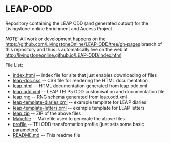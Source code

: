 LEAP-ODD
========

Repository containing the LEAP ODD (and generated output) for the Livingstone-online Enrichment and Access Project

*NOTE:* All work or development happens on the https://github.com/LivingstoneOnline/LEAP-ODD/tree/gh-pages branch of this repository and thus is automatically live on the web at http://livingstoneonline.github.io/LEAP-ODD/index.html

File List:
* [index.html](http://livingstoneonline.github.io/LEAP-ODD/index.html) -- index file for site that just enables downloading of files 
* [leap-doc.css](http://livingstoneonline.github.io/LEAP-ODD/leap-doc.css) -- CSS file for rendering the HTML documentation
* [leap.html](http://livingstoneonline.github.io/LEAP-ODD/leap.html) -- HTML documentation generated from leap.odd.xml
* [leap.odd.xml](http://livingstoneonline.github.io/LEAP-ODD/leap.odd.xml) -- LEAP TEI P5 ODD customisation and documentation file
* [leap.rng](http://livingstoneonline.github.io/LEAP-ODD/leap.rng) -- RNG schema generated from leap.odd.xml
* [leap-template-diaries.xml](http://livingstoneonline.github.io/LEAP-ODD/leap-template-diaries.xml) -- example template for LEAP diaries
* [leap-template-letters.xml](http://livingstoneonline.github.io/LEAP-ODD/leap-template-letters.xml) -- example template for LEAP letters
* [leap.zip](http://livingstoneonline.github.io/LEAP-ODD/leap.zip) -- ZIP of the above files
* [Makefile](http://livingstoneonline.github.io/LEAP-ODD/Makefile) -- Makefile used to generate the above files
* [profile](http://livingstoneonline.github.io/LEAP-ODD/profile) -- TEI ODD transformation profile (just sets some basic parameters)
* [README.md](http://livingstoneonline.github.io/LEAP-ODD/README.md) -- This readme file
